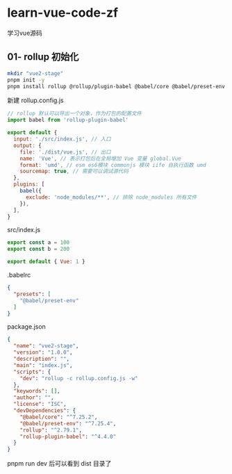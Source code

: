 # learn-vue-code-zf
学习vue源码
## 01- rollup 初始化
```bash
mkdir "vue2-stage"
pnpm init -y
pnpm install rollup @rollup/plugin-babel @babel/core @babel/preset-env --save-dev

```
新建 rollup.config.js 
```javascript
// rollup 默认可以导出一个对象，作为打包的配置文件
import babel from 'rollup-plugin-babel'

export default {
  input: './src/index.js', // 入口
  output: {
    file: './dist/vue.js', // 出口
    name: 'Vue', // 表示打包后在全局增加 Vue 变量 global.Vue
    format: 'umd', // esm es6模块 commonjs 模块 iife 自执行函数 umd
    sourcemap: true, // 需要可以调试源代码
  },
  plugins: [
    babel({
      exclude: 'node_modules/**', // 排除 node_modules 所有文件
    }),
  ],
}
```

src/index.js
```javascript
export const a = 100
export const b = 200

export default { Vue: 1 }
```

.babelrc
```json
{
  "presets": [
    "@babel/preset-env"
  ]
}
```

package.json
```json
{
  "name": "vue2-stage",
  "version": "1.0.0",
  "description": "",
  "main": "index.js",
  "scripts": {
    "dev": "rollup -c rollup.config.js -w"
  },
  "keywords": [],
  "author": "",
  "license": "ISC",
  "devDependencies": {
    "@babel/core": "^7.25.2",
    "@babel/preset-env": "^7.25.4",
    "rollup": "^2.79.1",
    "rollup-plugin-babel": "^4.4.0"
  }
}
```

pnpm run dev 后可以看到 dist 目录了
